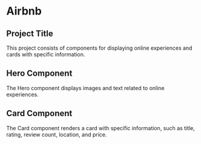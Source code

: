 # Airbnb

## Project Title

This project consists of components for displaying online experiences and cards with specific information.

## Hero Component

The Hero component displays images and text related to online experiences.

## Card Component

The Card component renders a card with specific information, such as title, rating, review count, location, and price.
